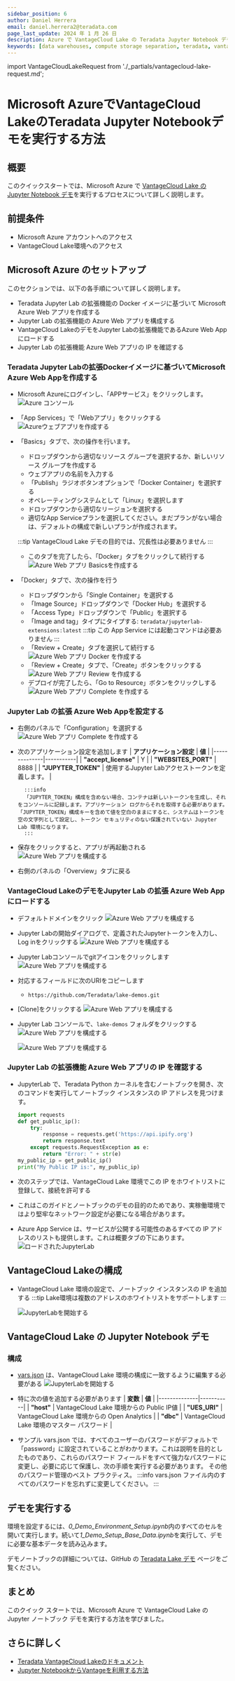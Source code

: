 ```yaml
---
sidebar_position: 6
author: Daniel Herrera
email: daniel.herrera2@teradata.com
page_last_update: 2024 年 1 月 26 日
description: Azure で VantageCloud Lake の Teradata Jupyter Notebook デモを実行する
keywords: [data warehouses, compute storage separation, teradata, vantage, cloud data platform, business intelligence, enterprise analytics, jupyter, teradatasql, ipython-sql, cloud computing, machine learning, sagemaker, vantagecloud, vantagecloud lake, lake]
---
```


import VantageCloudLakeRequest from './_partials/vantagecloud-lake-request.md';

# Microsoft AzureでVantageCloud LakeのTeradata Jupyter Notebookデモを実行する方法


## 概要
このクイックスタートでは、Microsoft Azure で [VantageCloud Lake の Jupyter Notebook デモ](https://github.com/Teradata/lake-demos)を実行するプロセスについて詳しく説明します。

## 前提条件
* Microsoft Azure アカウントへのアクセス
* VantageCloud Lake環境へのアクセス
        <VantageCloudLakeRequest />

## Microsoft Azure のセットアップ
このセクションでは、以下の各手順について詳しく説明します。

* Teradata Jupyter Lab の拡張機能の Docker イメージに基づいて Microsoft Azure Web アプリを作成する
* Jupyter Lab の拡張機能の Azure Web アプリを構成する
* VantageCloud LakeのデモをJupyter Labの拡張機能であるAzure Web Appにロードする
* Jupyter Lab の拡張機能 Azure Web アプリの IP を確認する

### Teradata Jupyter Labの拡張Dockerイメージに基づいてMicrosoft Azure Web Appを作成する
* Microsoft Azureにログインし、「APPサービス」をクリックします。
        ![Azure コンソール](./images/vantagecloud-lake-demo-jupyter-azure/azure-console-0.PNG)

* 「App Services」で「Webアプリ」をクリックする
        ![Azureウェブアプリを作成する](./images/vantagecloud-lake-demo-jupyter-azure/azure-app-service-1.PNG)

* 「Basics」タブで、次の操作を行います。
    * ドロップダウンから適切なリソース グループを選択するか、新しいリソース グループを作成する
    * ウェブアプリの名前を入力する
    * 「Publish」ラジオボタンオプションで「Docker Container」を選択する
    * オペレーティングシステムとして「Linux」を選択します
    * ドロップダウンから適切なリージョンを選択する
    * 適切なApp Serviceプランを選択してください。まだプランがない場合は、デフォルトの構成で新しいプランが作成されます。

    :::tip
    VantageCloud Lake デモの目的では、冗長性は必要ありません
    :::
    
    * このタブを完了したら、「Docker」タブをクリックして続行する
    ![Azure Web アプリ Basicsを作成する](./images/vantagecloud-lake-demo-jupyter-azure/azure-app-service-2.PNG)

* 「Docker」タブで、次の操作を行う
    * ドロップダウンから「Single Container」を選択する
    * 「Image Source」ドロップダウンで「Docker Hub」を選択する
    * 「Access Type」ドロップダウンで「Public」を選択する
    * 「Image and tag」タイプにタイプする: `teradata/jupyterlab-extensions:latest`
    :::tip
    この App Service には起動コマンドは必要ありません
    :::
    * 「Review + Create」タブを選択して続行する
    ![Azure Web アプリ Docker を作成する](./images/vantagecloud-lake-demo-jupyter-azure/azure-app-service-3.PNG)
    * 「Review + Create」タブで、「Create」ボタンをクリックする
    ![Azure Web アプリ Review を作成する](./images/vantagecloud-lake-demo-jupyter-azure/azure-app-service-4.PNG)
    * デプロイが完了したら、「Go to Resource」ボタンをクリックしする
    ![Azure Web アプリ Complete を作成する](./images/vantagecloud-lake-demo-jupyter-azure/azure-app-service-deployment-complete-5.PNG)

### Jupyter Lab の拡張 Azure Web Appを設定する
* 右側のパネルで「Configuration」を選択する
        ![Azure Web アプリ Complete を作成する](./images/vantagecloud-lake-demo-jupyter-azure/azure-app-service-resource-6.PNG)

* 次のアプリケーション設定を追加します
        | **アプリケーション設定** | **値** |
        |--------------|-----------|
        | **"accept_license"**     | Y |
        | **"WEBSITES_PORT"**  | 8888 |
        | **"JUPYTER_TOKEN"**      | 使用するJupyter Labアクセストークンを定義します。 |

        :::info
        「JUPYTER_TOKEN」構成を含めない場合、コンテナは新しいトークンを生成し、それをコンソールに記録します。アプリケーション ログからそれを取得する必要があります。「JUPYTER_TOKEN」構成キーを含めて値を空白のままにすると、システムはトークンを空の文字列として設定し、トークン セキュリティのない保護されていない Jupyter Lab 環境になります。
        :::

* 保存をクリックすると、アプリが再起動される
        ![Azure Web アプリを構成する](./images/vantagecloud-lake-demo-jupyter-azure/azure-app-service-resource-config-7.PNG)

* 右側のパネルの「Overview」タブに戻る

### VantageCloud LakeのデモをJupyter Lab の拡張 Azure Web Appにロードする
* デフォルトドメインをクリック
        ![Azure Web アプリを構成する](./images/vantagecloud-lake-demo-jupyter-azure/azure-app-service-resource-8.PNG)

* Jupyter Labの開始ダイアログで、定義されたJupyterトークンを入力し、Log inをクリックする
        ![Azure Web アプリを構成する](./images/vantagecloud-lake-demo-jupyter-azure/azure-jupyter-console-auth-9.PNG)

* Jupyter Labコンソールでgitアイコンをクリックします
        ![Azure Web アプリを構成する](./images/vantagecloud-lake-demo-jupyter-azure/azure-jupyter-console-10.PNG)

* 対応するフィールドに次のURIをコピーします
    * `https://github.com/Teradata/lake-demos.git`
* [Clone]をクリックする
    ![Azure Web アプリを構成する](./images/vantagecloud-lake-demo-jupyter-azure/azure-jupyter-console-clone-11.PNG)

* Jupyter Lab コンソールで、`lake-demos` フォルダをクリックする
    ![Azure Web アプリを構成する](./images/vantagecloud-lake-demo-jupyter-azure/azure-jupyter-console-click-lake-demos-12.PNG)

    ![Azure Web アプリを構成する](./images/vantagecloud-lake-demo-jupyter-azure/azure-jupyter-console-lakedemos-13.PNG)

### Jupyter Lab の拡張機能 Azure Web アプリの IP を確認する
* JupyterLab で、Teradata Python カーネルを含むノートブックを開き、次のコマンドを実行してノートブック インスタンスの IP アドレスを見つけます。
    ``` python , id="lakedemos_azure_first_config", role="emits-gtm-events, content-editable"
    import requests
    def get_public_ip():
        try:
            response = requests.get('https://api.ipify.org')
            return response.text
        except requests.RequestException as e:
            return "Error: " + str(e)
    my_public_ip = get_public_ip()
    print("My Public IP is:", my_public_ip)
    ```

* 次のステップでは、VantageCloud Lake 環境でこの IP をホワイトリストに登録して、接続を許可する
* これはこのガイドとノートブックのデモの目的のためであり、実稼働環境ではより堅牢なネットワーク設定が必要になる場合があります。
* Azure App Service は、サービスが公開する可能性のあるすべての IP アドレスのリストも提供します。これは概要タブの下にあります。
    ![ロードされたJupyterLab](./images/vantagecloud-lake-demo-jupyter-azure/azure-app-service-ips-14.PNG)

## VantageCloud Lakeの構成
* VantageCloud Lake 環境の設定で、ノートブック インスタンスの IP を追加する
    :::tip
    Lake環境は複数のアドレスのホワイトリストをサポートします
    :::

    ![JupyterLabを開始する](./images/vantagecloud-lake-demo-jupyter-sagemaker/sagemaker-lake.PNG)

## VantageCloud Lake の Jupyter Notebook デモ

### 構成
* [vars.json](https://github.com/Teradata/lake-demos/blob/main/vars.json) は、VantageCloud Lake 環境の構成に一致するように編集する必要がある 
    ![JupyterLabを開始する](./images/vantagecloud-lake-demo-jupyter-sagemaker/sagemaker-vars.PNG)

* 特に次の値を追加する必要があります 
    | **変数** | **値** |
    |--------------|-----------|
    | **"host"**     | VantageCloud Lake 環境からの Public IP値 |
    | **"UES_URI"**  | VantageCloud Lake 環境からの Open Analytics |
    | **"dbc"**      | VantageCloud Lake 環境のマスター パスワード |

* サンプル vars.json では、すべてのユーザーのパスワードがデフォルトで「password」に設定されていることがわかります。これは説明を目的としたものであり、これらのパスワード フィールドをすべて強力なパスワードに変更し、必要に応じて保護し、次の手順を実行する必要があります。 その他のパスワード管理のベスト プラクティス。
    :::info
    vars.json ファイル内のすべてのパスワードを忘れずに変更してください。
    :::

## デモを実行する
環境を設定するには、*0_Demo_Environment_Setup.ipynb*内のすべてのセルを開いて実行します。続いて*1_Demo_Setup_Base_Data.ipynb*を実行して、デモに必要な基本データを読み込みます。

デモノートブックの詳細については、GitHub の [Teradata Lake デモ](https://github.com/Teradata/lake-demos) ページをご覧ください。

## まとめ

このクイック スタートでは、Microsoft Azure で VantageCloud Lake の Jupyter ノートブック デモを実行する方法を学びました。

## さらに詳しく

* [Teradata VantageCloud Lakeのドキュメント](https://docs.teradata.com/r/Teradata-VantageCloud-Lake/Getting-Started-First-Sign-On-by-Organization-Admin)
* [Jupyter NotebookからVantageを利用する方法](../analyze-data/jupyter.md)